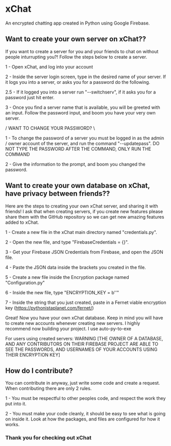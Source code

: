 # xChat
An encrypted chatting app created in Python using Google Firebase.

## Want to create your own server on xChat??

If you want to create a server for you and your friends to chat on without people inturrupting you?! Follow the steps below to create a server.

1 - Open xChat, and log into your account

2 - Inside the server login screen, type in the desired name of your server. If it logs you into a server, or asks you for a password do the following.

2.5 - If it logged you into a server run "--switchserv", if it asks you for a password just hit enter.

3 - Once you find a server name that is available, you will be greeted with an input. Follow the password input, and boom you have your very own server.

/ WANT TO CHANGE YOUR PASSWORD? \

1 - To change the password of a server you must be logged in as the admin / owner account of the server, and run the command "--updatepass". DO NOT TYPE THE PASSWORD AFTER THE COMMAND, ONLY RUN THE COMMAND

2 - Give the information to the prompt, and boom you changed the password. 

## Want to create your own database on xChat, have privacy between friends??

Here are the steps to creating your own xChat server, and sharing it with friends! I ask that when creating servers, if you create new features please share them with the GitHub repository so we can get new amazing features added to xChat.

1 - Create a new file in the xChat main directory named "credentials.py".

2 - Open the new file, and type "FirebaseCredentials = {}".

3 - Get your Firebase JSON Credentials from Firebase, and open the JSON file.

4 - Paste the JSON data inside the brackets you created in the file.

5 - Create a new file inside the Encryption package named "Configuration.py"

6 - Inside the new file, type "ENCRYPTION_KEY = b''"

7 - Inside the string that you just created, paste in a Fernet viable encryption key (https://pythonistaplanet.com/fernet/)

Great! Now you have your own xChat database. Keep in mind you will have to create new accounts whenever creating new servers. I highly recommend now building your project. I use auto-py-to-exe

For users using created servers: WARNING [THE OWNER OF A DATABASE, AND ANY CONTRIBUTORS ON THEIR FIREBASE PROJECT ARE ABLE TO SEE THE PASSWORDS, AND USERNAMES OF YOUR ACCOUNTS USING THEIR ENCRYPTION KEY]

## How do I contribute?

You can contribute in anyway, just write some code and create a request. When contributing there are only 2 rules.

1 - You must be respectful to other peoples code, and respect the work they put into it.

2 - You must make your code cleanly, it should be easy to see what is going on inside it. Look at how the packages, and files are configured for how it works.

### Thank you for checking out xChat
